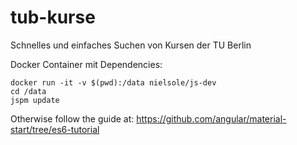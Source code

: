 # tub-kurse
Schnelles und einfaches Suchen von Kursen der TU Berlin

Docker Container mit Dependencies:

```
docker run -it -v $(pwd):/data nielsole/js-dev
cd /data
jspm update
```

Otherwise follow the guide at:
https://github.com/angular/material-start/tree/es6-tutorial
